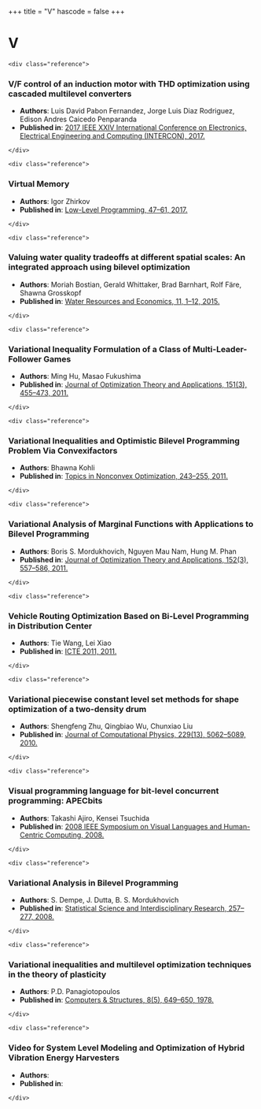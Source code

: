 <!--
File generated by bibs-to-md.jl
-->
+++
title = "V"
hascode = false
+++

# V
~~~
<div class="reference">
~~~
### V/F control of an induction motor with THD optimization using cascaded multilevel converters
- **Authors**: Luis David Pabon Fernandez, Jorge Luis Diaz Rodriguez, Edison Andres Caicedo Penparanda
- **Published in**: [2017 IEEE XXIV International Conference on Electronics, Electrical Engineering and Computing (INTERCON), 2017.](https://doi.org/10.1109/intercon.2017.8079716)
~~~
</div>
~~~
~~~
<div class="reference">
~~~
### Virtual Memory
- **Authors**: Igor Zhirkov
- **Published in**: [Low-Level Programming, 47–61, 2017.](https://doi.org/10.1007/978-1-4842-2403-8_4)
~~~
</div>
~~~
~~~
<div class="reference">
~~~
### Valuing water quality tradeoffs at different spatial scales: An integrated approach using bilevel optimization
- **Authors**: Moriah Bostian, Gerald Whittaker, Brad Barnhart, Rolf Färe, Shawna Grosskopf
- **Published in**: [Water Resources and Economics, 11, 1–12, 2015.](https://doi.org/10.1016/j.wre.2015.06.002)
~~~
</div>
~~~
~~~
<div class="reference">
~~~
### Variational Inequality Formulation of a Class of Multi-Leader-Follower Games
- **Authors**: Ming Hu, Masao Fukushima
- **Published in**: [Journal of Optimization Theory and Applications, 151(3), 455–473, 2011.](https://doi.org/10.1007/s10957-011-9901-8)
~~~
</div>
~~~
~~~
<div class="reference">
~~~
### Variational Inequalities and Optimistic Bilevel Programming Problem Via Convexifactors
- **Authors**: Bhawna Kohli
- **Published in**: [Topics in Nonconvex Optimization, 243–255, 2011.](https://doi.org/10.1007/978-1-4419-9640-4_15)
~~~
</div>
~~~
~~~
<div class="reference">
~~~
### Variational Analysis of Marginal Functions with Applications to Bilevel Programming
- **Authors**: Boris S. Mordukhovich, Nguyen Mau Nam, Hung M. Phan
- **Published in**: [Journal of Optimization Theory and Applications, 152(3), 557–586, 2011.](https://doi.org/10.1007/s10957-011-9940-1)
~~~
</div>
~~~
~~~
<div class="reference">
~~~
### Vehicle Routing Optimization Based on Bi-Level Programming in Distribution Center
- **Authors**: Tie Wang, Lei Xiao
- **Published in**: [ICTE 2011, 2011.](https://doi.org/10.1061/41184(419)389)
~~~
</div>
~~~
~~~
<div class="reference">
~~~
### Variational piecewise constant level set methods for shape optimization of a two-density drum
- **Authors**: Shengfeng Zhu, Qingbiao Wu, Chunxiao Liu
- **Published in**: [Journal of Computational Physics, 229(13), 5062–5089, 2010.](https://doi.org/10.1016/j.jcp.2010.03.026)
~~~
</div>
~~~
~~~
<div class="reference">
~~~
### Visual programming language for bit-level concurrent programming: APECbits
- **Authors**: Takashi Ajiro, Kensei Tsuchida
- **Published in**: [2008 IEEE Symposium on Visual Languages and Human-Centric Computing, 2008.](https://doi.org/10.1109/vlhcc.2008.4639069)
~~~
</div>
~~~
~~~
<div class="reference">
~~~
### Variational Analysis in Bilevel Programming
- **Authors**: S. Dempe, J. Dutta, B. S. Mordukhovich
- **Published in**: [Statistical Science and Interdisciplinary Research, 257–277, 2008.](https://doi.org/10.1142/9789812813220_0015)
~~~
</div>
~~~
~~~
<div class="reference">
~~~
### Variational inequalities and multilevel optimization techniques in the theory of plasticity
- **Authors**: P.D. Panagiotopoulos
- **Published in**: [Computers & Structures, 8(5), 649–650, 1978.](https://doi.org/10.1016/0045-7949(78)90103-7)
~~~
</div>
~~~
~~~
<div class="reference">
~~~
### Video for System Level Modeling and Optimization of Hybrid Vibration Energy Harvesters
- **Authors**: 
- **Published in**: [](https://doi.org/10.1109/iscas45731.2020.9180495/video)
~~~
</div>
~~~

